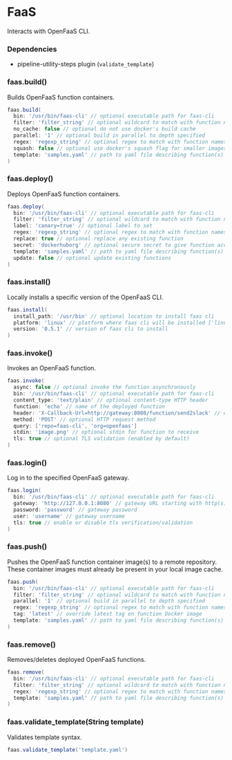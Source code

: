 # FaaS

Interacts with OpenFaaS CLI.

### Dependencies

- pipeline-utility-steps plugin (`validate_template`)

### faas.build()
Builds OpenFaaS function containers.

```groovy
faas.build(
  bin: '/usr/bin/faas-cli' // optional executable path for faas-cli
  filter: 'filter_string' // optional wildcard to match with function names in yaml file (default is unused)
  no_cache: false // optional do not use docker's build cache
  parallel: '1' // optional build in parallel to depth specified
  regex: 'regexp_string' // optional regex to match with function names in yaml file (default is unused)
  squash: false // optional use docker's squash flag for smaller images
  template: 'samples.yaml' // path to yaml file describing function(s)
)
```

### faas.deploy()
Deploys OpenFaaS function containers.

```groovy
faas.deploy(
  bin: '/usr/bin/faas-cli' // optional executable path for faas-cli
  filter: 'filter_string' // optional wildcard to match with function names in yaml file (default is unused)
  label: 'canary=true' // optional label to set
  regex: 'regexp_string' // optional regex to match with function names in yaml file (default is unused)
  replace: true // optional replace any existing function
  secret: 'dockerhuborg' // optional secure secret to give function access to
  template: 'samples.yaml' // path to yaml file describing function(s)
  update: false // optional update existing functions
)
```

### faas.install()
Locally installs a specific version of the OpenFaaS CLI.

```groovy
faas.install(
  install_path: '/usr/bin' // optional location to install faas cli
  platform: 'linux' // platform where faas cli will be installed ['linux', 'linux-arm64', 'linux-armhf', 'darwin', 'windows']
  version: '0.5.1' // version of faas cli to install
)
```

### faas.invoke()
Invokes an OpenFaaS function.

```groovy
faas.invoke(
  async: false // optional invoke the function asynchronously
  bin: '/usr/bin/faas-cli' // optional executable path for faas-cli
  content_type: 'text/plain' // optional content-type HTTP header
  function: 'echo' // name of the deployed function
  header: 'X-Callback-Url=http://gateway:8080/function/send2slack' // optional HTTP request header
  method: 'POST' // optional HTTP request method
  query: ['repo=faas-cli', 'org=openfaas']
  stdin: 'image.png' // optional stdin for function to receive
  tls: true // optional TLS validation (enabled by default)
)
```

### faas.login()
Log in to the specified OpenFaaS gateway.

```groovy
faas.login(
  bin: '/usr/bin/faas-cli' // optional executable path for faas-cli
  gateway: 'http://127.0.0.1:8080' // gateway URL starting with http(s)://
  password: 'password' // gateway password
  user: 'username' // gateway username
  tls: true // enable or disable tls verification/validation
)
```

### faas.push()
Pushes the OpenFaaS function container image(s) to a remote repository. These container images must already be present in your local image cache.

```groovy
faas.push(
  bin: '/usr/bin/faas-cli' // optional executable path for faas-cli
  filter: 'filter_string' // optional wildcard to match with function names in yaml file (default is unused)
  parallel: '1' // optional build in parallel to depth specified
  regex: 'regexp_string' // optional regex to match with function names in yaml file (default is unused)
  tag: 'latest' // override latest tag on function Docker image
  template: 'samples.yaml' // path to yaml file describing function(s)
)
```

### faas.remove()
Removes/deletes deployed OpenFaaS functions.

```groovy
faas.remove(
  bin: '/usr/bin/faas-cli' // optional executable path for faas-cli
  filter: 'filter_string' // optional wildcard to match with function names in yaml file (default is unused)
  regex: 'regexp_string' // optional regex to match with function names in yaml file (default is unused)
  template: 'samples.yaml' // path to yaml file describing function(s)
)
```

### faas.validate_template(String template)
Validates template syntax.

```groovy
faas.validate_template('template.yaml')
```
